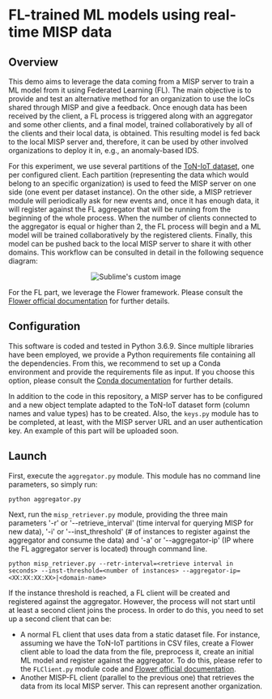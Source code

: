 # FL-trained ML models using real-time MISP data

## Overview
This demo aims to leverage the data coming from a MISP server to train a ML model from it using Federated Learning (FL). The main objective is to provide and test an alternative
method for an organization to use the IoCs shared through MISP and give a feedback. Once enough data has been received by the client, a FL process is triggered along with
an aggregator and some other clients, and a final model, trained collaboratively by all of the clients and their local data, is obtained. This resulting model is fed
back to the local MISP server and, therefore, it can be used by other involved organizations to deploy it in, e.g., an anomaly-based IDS.

For this experiment, we use several partitions of the [ToN-IoT dataset](https://research.unsw.edu.au/projects/toniot-datasets), one per configured client. Each partition (representing the data which would belong to an specific
organization) is used to feed the MISP server on one side (one event per dataset instance). On the other side, a MISP retriever module will periodically ask for new 
events and, once it has enough data, it will register against the FL aggregator that will be running from the beginning of the whole process. When the number of clients
connected to the aggregator is equal or higher than 2, the FL process will begin and a ML model will be trained collaboratively by the registered clients. Finally, this
model can be pushed back to the local MISP server to share it with other domains. This workflow can be consulted in detail in the following sequence diagram:

<p align="center">
  <img src="https://github.com/pablofs20/misp-fl/blob/master/images/seq_diagram.png?raw=true" alt="Sublime's custom image"/>
</p>

For the FL part, we leverage the Flower framework. Please consult the [Flower official documentation](https://flower.dev/docs/) for further details.

## Configuration
This software is coded and tested in Python 3.6.9. Since multiple libraries have been employed, we provide a Python requirements file containing all the dependencies. From this, we
recommend to set up a Conda environment and provide the requirements file as input. If you choose this option, please consult the
[Conda documentation](https://docs.conda.io/en/latest/) for further details.

In addition to the code in this repository, a MISP server has to be configured and a new object template adapted to the ToN-IoT dataset form (column names and value types) has to
be created. Also, the `keys.py` module has to be completed, at least, with the MISP server URL and an user authentication key. An example of this part will be uploaded
soon.

## Launch
First, execute the `aggregator.py` module. This module has no command line parameters, so simply run:

```
python aggregator.py
```

Next, run the `misp_retriever.py` module, providing the three main parameters '-r' or '--retrieve_interval' (time interval for querying MISP for new data), '-i' or '--inst_threshold' (# of
instances to register against the aggregator and consume the data) and '-a' or '--aggregator-ip' (IP where the FL aggregator server is located) through command line. 

```
python misp_retriever.py --retr-interval=<retrieve interval in seconds> --inst-threshold=<number of instances> --aggregator-ip=<XX:XX:XX:XX>|<domain-name>
```

If the instance threshold is reached, a FL client will be created and registered against the aggregator. However, the process will not start until at least a second
client joins the process. In order to do this, you need to set up a second client that can be:

  - A normal FL client that uses data from a static dataset file. For instance, assuming we have the ToN-IoT partitions in CSV files, create a Flower client able to 
  load the data from the file, preprocess it, create an initial ML model and register against the aggregator. To do this, please refer to the `FLClient.py` module code and [Flower official documentation](https://flower.dev/docs/).
  - Another MISP-FL client (parallel to the previous one) that retrieves the data from its local MISP server. This can represent another organization.
